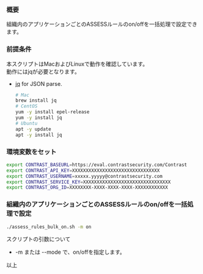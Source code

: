 ### 概要
組織内のアプリケーションごとのASSESSルールのon/offを一括処理で設定できます。  

### 前提条件
本スクリプトはMacおよびLinuxで動作を確認しています。  
動作にはjqが必要となります。

- [jq](https://stedolan.github.io/jq/) for JSON parse.
  
    ```bash
    # Mac
    brew install jq
    # CentOS
    yum -y install epel-release
    yum -y install jq
    # Ubuntu
    apt -y update
    apt -y install jq
    ```

### 環境変数をセット
```bash
export CONTRAST_BASEURL=https://eval.contrastsecurity.com/Contrast
export CONTRAST_API_KEY=XXXXXXXXXXXXXXXXXXXXXXXXXXXXXXXX
export CONTRAST_USERNAME=xxxxx.yyyyy@contrastsecurity.com
export CONTRAST_SERVICE_KEY=XXXXXXXXXXXXXXXXXXXXXXXXXXXXXXXX
export CONTRAST_ORG_ID=XXXXXXXX-XXXX-XXXX-XXXX-XXXXXXXXXXXX
```

### 組織内のアプリケーションごとのASSESSルールのon/offを一括処理で設定
```bash
./assess_rules_bulk_on.sh -m on
```
スクリプトの引数について
- -m または --mode で、on/offを指定します。

以上
